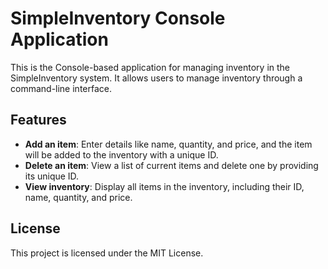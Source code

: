 # SimpleInventory Console Application

This is the Console-based application for managing inventory in the SimpleInventory system. It allows users to manage inventory through a command-line interface.

## Features

- **Add an item**: Enter details like name, quantity, and price, and the item will be added to the inventory with a unique ID.
- **Delete an item**: View a list of current items and delete one by providing its unique ID.
- **View inventory**: Display all items in the inventory, including their ID, name, quantity, and price.


## License

This project is licensed under the MIT License.
